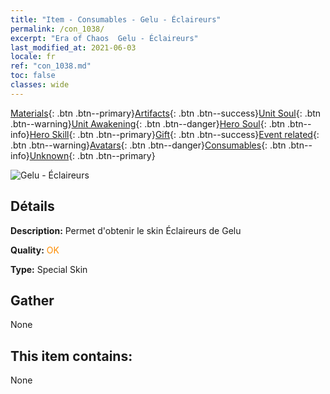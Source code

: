 ```yaml
---
title: "Item - Consumables - Gelu - Éclaireurs"
permalink: /con_1038/
excerpt: "Era of Chaos  Gelu - Éclaireurs"
last_modified_at: 2021-06-03
locale: fr
ref: "con_1038.md"
toc: false
classes: wide
---
```

 [Materials](/ItemsFR/){: .btn .btn--primary}[Artifacts](/ItemsFR/Artifacts/){: .btn .btn--success}[Unit Soul](/ItemsFR/UnitSoul/){: .btn .btn--warning}[Unit Awakening](/ItemsFR/UnitAwakening/){: .btn .btn--danger}[Hero Soul](/ItemsFR/HeroSoul/){: .btn .btn--info}[Hero Skill](/ItemsFR/HeroSkill/){: .btn .btn--primary}[Gift](/ItemsFR/Gift/){: .btn .btn--success}[Event related](/ItemsFR/Events/){: .btn .btn--warning}[Avatars](/ItemsFR/Avatars/){: .btn .btn--danger}[Consumables](/ItemsFR/Consumables/){: .btn .btn--info}[Unknown](/ItemsFR/Unknown/){: .btn .btn--primary}

 ![Gelu - Éclaireurs](/images/h/h_Gelu5.jpg)

## Détails
 **Description:** Permet d'obtenir le skin Éclaireurs de Gelu

 **Quality:** <span style="color: #FF8C00">OK</span>

 **Type:** Special Skin

## Gather

  None

## This item contains:

  None

